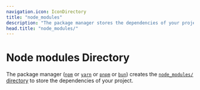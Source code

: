 ```yaml
---
navigation.icon: IconDirectory
title: "node_modules"
description: "The package manager stores the dependencies of your project in the node_modules/ directory."
head.title: "node_modules/"
---
```


# Node modules Directory

The package manager ([`npm`](https://docs.npmjs.com/cli/commands/npm) or [`yarn`](https://yarnpkg.com/) or [`pnpm`](https://pnpm.io/cli/install) or [`bun`](https://bun.sh/package-manager))  creates the [`node_modules/` directory](/docs/guide/directory-structure/node_modules) to store the dependencies of your project.
